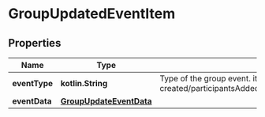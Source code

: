 
# GroupUpdatedEventItem

## Properties
Name | Type | Description | Notes
------------ | ------------- | ------------- | -------------
**eventType** | **kotlin.String** | Type of the group event. it can be created/participantsAdded/participantsRemoved/nameChanged/profilePicChanged/descriptionChanged/profilePicRemoved/adminMade/adminDismissed |  [optional]
**eventData** | [**GroupUpdateEventData**](GroupUpdateEventData.md) |  |  [optional]



